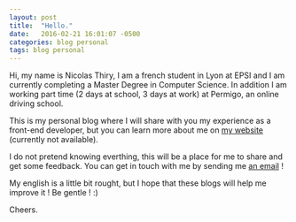 ```yaml
---
layout: post
title:  "Hello."
date:   2016-02-21 16:01:07 -0500
categories: blog personal
tags: blog personal
---
```

Hi, my name is Nicolas Thiry, I am a french student in Lyon at EPSI and I am currently completing a Master Degree in Computer Science. In addition I am working part time (2 days at school, 3 days at work) at Permigo, an online driving school.

This is my personal blog where I will share with you my experience as a front-end developer, but you can learn more about me on [my website](www.nicolasthy.com) (currently not available).

I do not pretend knowing everthing, this will be a place for me to share and get some feedback. You can get in touch with me by sending me [an email](n.thiry92@gmail.com) !

My english is a little bit rought, but I hope that these blogs will help me improve it ! Be gentle ! :)

Cheers.
